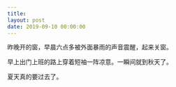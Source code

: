 ```yaml
---
title: 
layout: post
date: 2019-09-10 00:00:00
---
```


昨晚开的窗，早晨六点多被外面暴雨的声音震醒，起来关窗。

早上出门上班的路上穿着短袖一阵凉意。一瞬间就到秋天了。

夏天真的要过去了。 ​​​